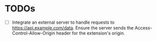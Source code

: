 # TODOs

- [ ] Integrate an external server to handle requests to https://api.example.com/data. Ensure the server sends the Access-Control-Allow-Origin header for the extension's origin.